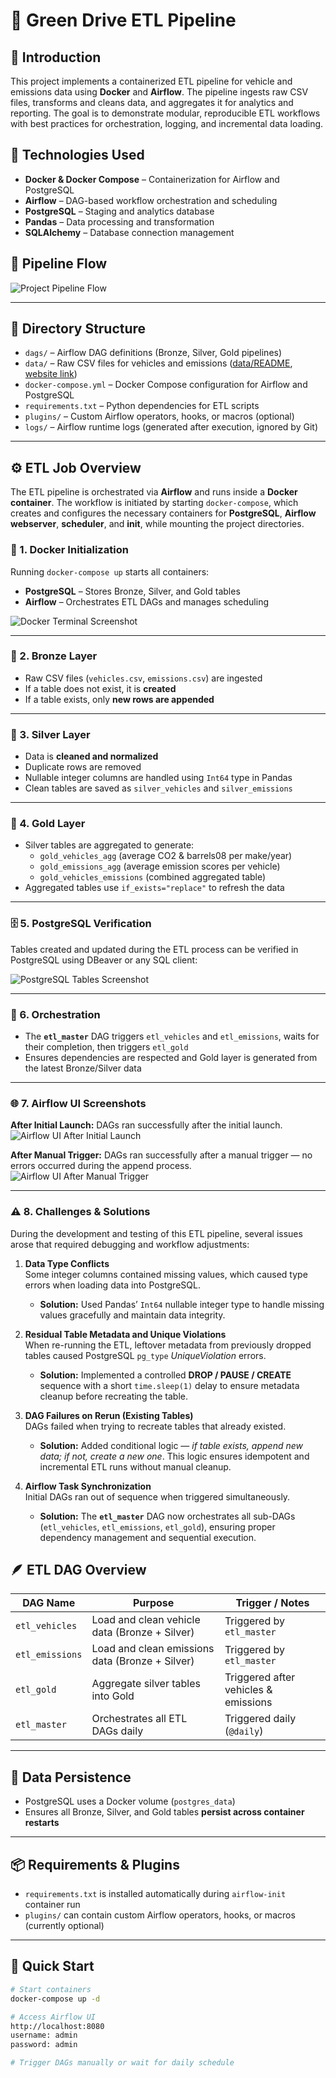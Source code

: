 # 🚗 Green Drive ETL Pipeline

## 🧭 Introduction

This project implements a containerized ETL pipeline for vehicle and emissions data using **Docker** and **Airflow**. The pipeline ingests raw CSV files, transforms and cleans data, and aggregates it for analytics and reporting. The goal is to demonstrate modular, reproducible ETL workflows with best practices for orchestration, logging, and incremental data loading.

## 🧰 Technologies Used

- **Docker & Docker Compose** – Containerization for Airflow and PostgreSQL
- **Airflow** – DAG-based workflow orchestration and scheduling
- **PostgreSQL** – Staging and analytics database
- **Pandas** – Data processing and transformation
- **SQLAlchemy** – Database connection management 

## 🔄 Pipeline Flow

![Project Pipeline Flow](screenshots/pipeline_flow.png)

---

## 📁 Directory Structure

- `dags/` – Airflow DAG definitions (Bronze, Silver, Gold pipelines)
- `data/` – Raw CSV files for vehicles and emissions ([data/README](data/README.md), [website link](https://www.fueleconomy.gov/feg/download.shtml))
- `docker-compose.yml` – Docker Compose configuration for Airflow and PostgreSQL
- `requirements.txt` – Python dependencies for ETL scripts
- `plugins/` – Custom Airflow operators, hooks, or macros (optional)
- `logs/` – Airflow runtime logs (generated after execution, ignored by Git)

---

## ⚙️ ETL Job Overview

The ETL pipeline is orchestrated via **Airflow** and runs inside a **Docker container**. The workflow is initiated by starting `docker-compose`, which creates and configures the necessary containers for **PostgreSQL**, **Airflow webserver**, **scheduler**, and **init**, while mounting the project directories.

### 🐳 1. Docker Initialization

Running `docker-compose up` starts all containers:

- **PostgreSQL** – Stores Bronze, Silver, and Gold tables
- **Airflow** – Orchestrates ETL DAGs and manages scheduling

![Docker Terminal Screenshot](screenshots/terminal_docker.png)

---

### 🥉 2. Bronze Layer

- Raw CSV files (`vehicles.csv`, `emissions.csv`) are ingested
- If a table does not exist, it is **created**
- If a table exists, only **new rows are appended**

---

### 🥈 3. Silver Layer

- Data is **cleaned and normalized**
- Duplicate rows are removed
- Nullable integer columns are handled using `Int64` type in Pandas
- Clean tables are saved as `silver_vehicles` and `silver_emissions`

---

### 🥇 4. Gold Layer

- Silver tables are aggregated to generate:
  - `gold_vehicles_agg` (average CO2 & barrels08 per make/year)
  - `gold_emissions_agg` (average emission scores per vehicle)
  - `gold_vehicles_emissions` (combined aggregated table)
- Aggregated tables use `if_exists="replace"` to refresh the data

---

### 🗄️ 5. PostgreSQL Verification

Tables created and updated during the ETL process can be verified in PostgreSQL using DBeaver or any SQL client:

![PostgreSQL Tables Screenshot](screenshots/dbeaver_tables.png)

---

### 🧩 6. Orchestration

- The **`etl_master`** DAG triggers `etl_vehicles` and `etl_emissions`, waits for their completion, then triggers `etl_gold`
- Ensures dependencies are respected and Gold layer is generated from the latest Bronze/Silver data

---

### 🌐 7. Airflow UI Screenshots

**After Initial Launch:** DAGs ran successfully after the initial launch.  
![Airflow UI After Initial Launch](screenshots/airflow_ui_1.png)

**After Manual Trigger:** DAGs ran successfully after a manual trigger — no errors occurred during the append process.  
![Airflow UI After Manual Trigger](screenshots/airflow_ui_2.png)

---

### ⚠️ 8. Challenges & Solutions

During the development and testing of this ETL pipeline, several issues arose that required debugging and workflow adjustments:

1. **Data Type Conflicts**  
   Some integer columns contained missing values, which caused type errors when loading data into PostgreSQL.  
   - **Solution:** Used Pandas’ `Int64` nullable integer type to handle missing values gracefully and maintain data integrity.

2. **Residual Table Metadata and Unique Violations**  
   When re-running the ETL, leftover metadata from previously dropped tables caused PostgreSQL `pg_type` *UniqueViolation* errors.  
   - **Solution:** Implemented a controlled **DROP / PAUSE / CREATE** sequence with a short `time.sleep(1)` delay to ensure metadata cleanup before recreating the table.

3. **DAG Failures on Rerun (Existing Tables)**  
   DAGs failed when trying to recreate tables that already existed.  
   - **Solution:** Added conditional logic — *if table exists, append new data; if not, create a new one*. This logic ensures idempotent and incremental ETL runs without manual cleanup.

4. **Airflow Task Synchronization**  
   Initial DAGs ran out of sequence when triggered simultaneously.  
   - **Solution:** The **`etl_master`** DAG now orchestrates all sub-DAGs (`etl_vehicles`, `etl_emissions`, `etl_gold`), ensuring proper dependency management and sequential execution.


## 🪶 ETL DAG Overview

| DAG Name         | Purpose                                     | Trigger / Notes                   |
|-----------------|---------------------------------------------|----------------------------------|
| `etl_vehicles`  | Load and clean vehicle data (Bronze + Silver)| Triggered by `etl_master`        |
| `etl_emissions` | Load and clean emissions data (Bronze + Silver)| Triggered by `etl_master`      |
| `etl_gold`      | Aggregate silver tables into Gold           | Triggered after vehicles & emissions |
| `etl_master`    | Orchestrates all ETL DAGs daily            | Triggered daily (`@daily`)      |

---

## 💾 Data Persistence

- PostgreSQL uses a Docker volume (`postgres_data`)  
- Ensures all Bronze, Silver, and Gold tables **persist across container restarts**

---

## 📦 Requirements & Plugins

- `requirements.txt` is installed automatically during `airflow-init` container run  
- `plugins/` can contain custom Airflow operators, hooks, or macros (currently optional)

---

## 🚀 Quick Start

```bash
# Start containers
docker-compose up -d

# Access Airflow UI
http://localhost:8080
username: admin
password: admin

# Trigger DAGs manually or wait for daily schedule
